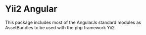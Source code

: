 # Yii2 Angular
This package includes most of the AngularJs standard modules as AssetBundles to be used with the php framework Yii2.
